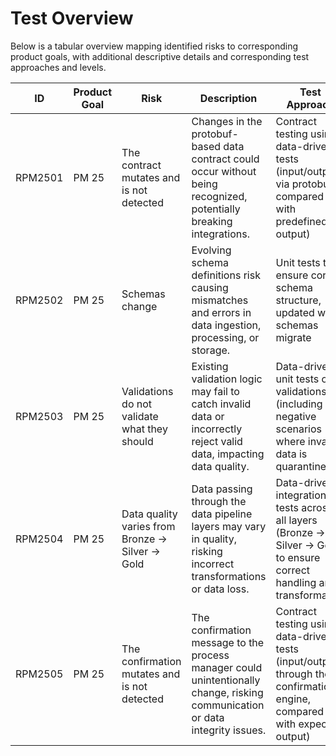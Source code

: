 # Test Overview

Below is a tabular overview mapping identified risks to corresponding product goals, with additional descriptive details and corresponding test approaches and levels.

| ID  | Product Goal    | Risk                                        | Description                                                                                                           | Test Approach                                                                                                  | Test Level(s)       |
|-----|-----------------|---------------------------------------------|-----------------------------------------------------------------------------------------------------------------------|---------------------------------------------------------------------------------------------------------------|---------------------|
| RPM2501 | PM 25 | The contract mutates and is not detected     | Changes in the protobuf-based data contract could occur without being recognized, potentially breaking integrations.  | Contract testing using data-driven tests (input/output via protobuf, compared with predefined output)          | ?   |
| RPM2502 | PM 25 | Schemas change                               | Evolving schema definitions risk causing mismatches and errors in data ingestion, processing, or storage.             | Unit tests to ensure correct schema structure, updated when schemas migrate                                   | ?          |
| RPM2503 | PM 25 | Validations do not validate what they should | Existing validation logic may fail to catch invalid data or incorrectly reject valid data, impacting data quality.     | Data-driven unit tests of validations (including negative scenarios where invalid data is quarantined)        | ?          |
| RPM2504 | PM 25 | Data quality varies from Bronze → Silver → Gold | Data passing through the data pipeline layers may vary in quality, risking incorrect transformations or data loss.      | Data-driven integration tests across all layers (Bronze → Silver → Gold) to ensure correct handling and transformation | ? |
| RPM2505 | PM 25 | The confirmation mutates and is not detected  | The confirmation message to the process manager could unintentionally change, risking communication or data integrity issues. | Contract testing using data-driven tests (input/output through the confirmation engine, compared with expected output) | ? |
